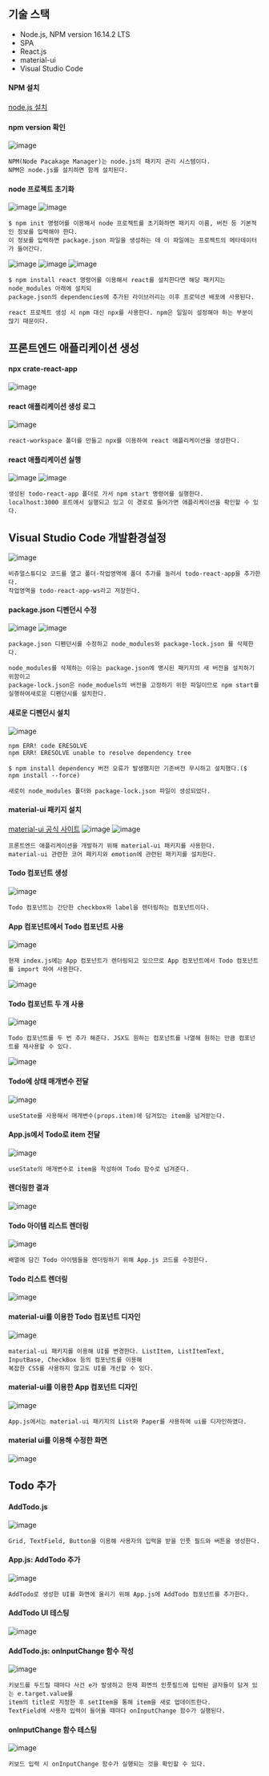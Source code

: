 ## 기술 스택
- Node.js, NPM version 16.14.2 LTS
- SPA
- React.js
- material-ui
- Visual Studio Code

#### NPM 설치
[node.js 설치](https://nodejs.org/en/blog/release/v16.14.2)    
#### npm version 확인
![image](https://github.com/wonchihyeon/Todo_Frontend/assets/58906858/87fb6473-ac15-4340-b1aa-736519822f76)
```
NPM(Node Pacakage Manager)는 node.js의 패키지 관리 시스템이다.
NPM은 node.js를 설치하면 함께 설치된다.
```
#### node 프로젝트 초기화
![image](https://github.com/wonchihyeon/Todo_Frontend/assets/58906858/6d74ed65-7a98-4a8e-815f-e64dc593167e)
![image](https://github.com/wonchihyeon/Todo_Frontend/assets/58906858/fc187aa7-e42c-41cf-935b-0b7d04ef47c1)
```
$ npm init 명령어를 이용해서 node 프로젝트를 초기화하면 패키지 이름, 버전 등 기본적인 정보를 입력해야 한다.
이 정보를 입력하면 package.json 파일을 생성하는 데 이 파일에는 프로젝트의 메타데이터가 들어간다.
```
![image](https://github.com/wonchihyeon/Todo_Frontend/assets/58906858/0e7b1711-1c0d-470f-892f-a8fed3d3ae6b)
![image](https://github.com/wonchihyeon/Todo_Frontend/assets/58906858/57f143f0-208d-4832-bca6-586e341abc5d)
![image](https://github.com/wonchihyeon/Todo_Frontend/assets/58906858/dd5f33a9-3dc4-4813-a8e8-bf3394282809)

```
$ npm install react 명령어를 이용해서 react를 설치한다면 해당 패키지는 node_modules 아래에 설치되
package.json의 dependencies에 추가된 라이브러리는 이후 프로덕션 배포에 사용된다.

react 프로젝트 생성 시 npm 대신 npx를 사용한다. npm은 일일이 설정해야 하는 부분이 많기 때문이다.
```
## 프론트엔드 애플리케이션 생성
#### npx crate-react-app
![image](https://github.com/wonchihyeon/Todo_Frontend/assets/58906858/a87f46c1-53fa-414a-bfd9-90df0acbad2f)
#### react 애플리케이션 생성 로그
![image](https://github.com/wonchihyeon/Todo_Frontend/assets/58906858/1b5d0173-da69-474a-80ca-aa13b44c485f)
```
react-workspace 폴더를 만들고 npx를 이용하여 react 애플리케이션을 생성한다.
```
#### react 애플리케이션 실행
![image](https://github.com/wonchihyeon/Todo_Frontend/assets/58906858/df5829d6-2750-4077-be61-b01d404f9996)
![image](https://github.com/wonchihyeon/Todo_Frontend/assets/58906858/0481e44e-1e58-4f54-a899-f71f68232bf4)
```
생성된 todo-react-app 폴더로 가서 npm start 명령어를 실행한다.
localhost:3000 포트에서 실행되고 있고 이 경로로 들어가면 애플리케이션을 확인할 수 있다.
```
## Visual Studio Code 개발환경설정
![image](https://github.com/wonchihyeon/Todo_Frontend/assets/58906858/11e70120-e33d-418b-9e9b-c4afdc887676)
```
비쥬얼스튜디오 코드를 열고 폴더-작업영역에 폴더 추가를 눌러서 todo-react-app을 추가한다.
작업영역을 todo-react-app-ws라고 저장한다.
```
#### package.json 디펜던시 수정
![image](https://github.com/wonchihyeon/Todo_Frontend/assets/58906858/f9a303e9-8815-4d11-a5e7-048ce3df46c4)
![image](https://github.com/wonchihyeon/Todo_Frontend/assets/58906858/a3f72c3b-0dd9-4f76-9599-b3ee90db43db)
```
package.json 디펜던시를 수정하고 node_modules와 package-lock.json 를 삭제한다.

node_modules를 삭제하는 이유는 package.json에 명시된 패키지의 새 버전을 설치하기 위함이고
package-lock.json은 node_moduels의 버전을 고정하기 위한 파일이므로 npm start를 실행하여새로운 디펜던시를 설치한다.
```
#### 새로운 디펜던시 설치
![image](https://github.com/wonchihyeon/Todo_Frontend/assets/58906858/f6211120-a848-4a0b-ba6f-57296358f07a)
```
npm ERR! code ERESOLVE
npm ERR! ERESOLVE unable to resolve dependency tree

$ npm install dependency 버전 오류가 발생했지만 기존버전 무시하고 설치했다.($ npm install --force)

새로이 node_modules 폴더와 package-lock.json 파일이 생성되었다.
```
#### material-ui 패키지 설치
[material-ui 공식 사이트](https://material-ui.com)
![image](https://github.com/wonchihyeon/Todo_Frontend/assets/58906858/4ec81177-14f4-446e-9df4-1e79655d1d1b)
![image](https://github.com/wonchihyeon/Todo_Frontend/assets/58906858/61b959f9-3c66-4945-9243-8c38be4157ae)
```
프론트엔드 애플리케이션을 개발하기 위해 material-ui 패키지를 사용한다.
material-ui 관련한 코어 패키지와 emotion에 관련된 패키지를 설치한다.
```
#### Todo 컴포넌트 생성
![image](https://github.com/wonchihyeon/Todo_Frontend/assets/58906858/6a5a809d-2234-4188-946e-1d954b184649)
```
Todo 컴포넌트는 간단한 checkbox와 label을 렌더링하는 컴포넌트이다.
```
#### App 컴포넌트에서 Todo 컴포넌트 사용
![image](https://github.com/wonchihyeon/Todo_Frontend/assets/58906858/705d84dc-c89f-4fda-91d8-bb569987af6c)
```
현재 index.js에는 App 컴포넌트가 렌더링되고 있으므로 App 컴포넌트에서 Todo 컴포넌트를 import 하여 사용한다.
```
![image](https://github.com/chihyeonwon/Todo_Frontend/assets/58906858/f5ba7264-bc4e-499c-8a6b-f11ef41b9781)
#### Todo 컴포넌트 두 개 사용
![image](https://github.com/chihyeonwon/Todo_Frontend/assets/58906858/9837f893-adeb-4aba-ac01-e3b452d7f817)
```
Todo 컴포넌트를 두 번 추가 해준다. JSX도 원하는 컴포넌트를 나열해 원하는 만큼 컴포넌트를 재사용할 수 있다.
```
![image](https://github.com/chihyeonwon/Todo_Frontend/assets/58906858/ecba75a1-8fc5-489b-877c-77ce18f30bbf)
#### Todo에 상태 매개변수 전달
![image](https://github.com/chihyeonwon/Todo_Frontend/assets/58906858/ae731cea-8718-4774-8573-dfe271ff70dd)
```
useState를 사용해서 매개변수(props.item)에 담겨있는 item을 넘겨받는다.
```
#### App.js에서 Todo로 item 전달
![image](https://github.com/chihyeonwon/Todo_Frontend/assets/58906858/c932cd8a-4f27-4129-924d-a29237de4669)
```
useState의 매개변수로 item을 작성하여 Todo 함수로 넘겨준다.
```
#### 렌더링한 결과
![image](https://github.com/chihyeonwon/Todo_Frontend/assets/58906858/96af6558-2c25-447c-a400-9cc9b5670dfc)
#### Todo 아이템 리스트 렌더링
![image](https://github.com/chihyeonwon/Todo_Frontend/assets/58906858/f6e17055-d5a7-412d-94ec-923b7a6ca0a0)
```
배열에 담긴 Todo 아이템들을 렌더링하기 위해 App.js 코드를 수정한다.
```
#### Todo 리스트 렌더링 
![image](https://github.com/chihyeonwon/Todo_Frontend/assets/58906858/34bbc517-ee9f-4be0-a4b4-d8b5a809ca1e)

#### material-ui를 이용한 Todo 컴포넌트 디자인
![image](https://github.com/chihyeonwon/Todo_Frontend/assets/58906858/1a9fda38-0c4f-4e0d-a1bc-9781e945c583)
```
material-ui 패키지를 이용해 UI를 변경한다. ListItem, ListItemText, InputBase, CheckBox 등의 컴포넌트를 이용해
복잡한 CSS를 사용하지 않고도 UI를 개선할 수 있다.
```
#### material-ui를 이용한 App 컴포넌트 디자인
![image](https://github.com/chihyeonwon/Todo_Frontend/assets/58906858/fdab3905-308d-47e4-ab0f-355590eedf3f)
```
App.js에서는 material-ui 패키지의 List와 Paper를 사용하여 ui를 디자인하였다.
```
#### material ui를 이용해 수정한 화면
![image](https://github.com/chihyeonwon/Todo_Frontend/assets/58906858/e4600f2c-abe1-42ad-9632-2cdaa332494e)

## Todo 추가
#### AddTodo.js
![image](https://github.com/chihyeonwon/Todo_Frontend/assets/58906858/93fffb11-feb3-4b6a-98e6-06b53264ddec)
```
Grid, TextField, Button을 이용해 사용자의 입력을 받을 인풋 필드와 버튼을 생성한다.
```
#### App.js: AddTodo 추가
![image](https://github.com/chihyeonwon/Todo_Frontend/assets/58906858/3bfaf5ff-9937-4922-a51a-e584306d5841)
```
AddTodo로 생성한 UI를 화면에 올리기 위해 App.js에 AddTodo 컴포넌트를 추가한다.
```
#### AddTodo UI 테스팅
![image](https://github.com/chihyeonwon/Todo_Frontend/assets/58906858/53451cfa-e267-42b0-8817-66c3ee8c5149)
#### AddTodo.js: onInputChange 함수 작성
![image](https://github.com/chihyeonwon/Todo_Frontend/assets/58906858/5d55e653-bac8-41cd-8617-328ea33dd173)
```
키보드를 두드릴 때마다 사건 e가 발생하고 현재 화면의 인풋필드에 입력된 글자들이 담겨 있는 e.target.value를
item의 title로 지정한 후 setItem을 통해 item을 새로 업데이트한다.
TextField에 사용자 입력이 들어올 때마다 onInputChange 함수가 실행된다.
```
#### onInputChange 함수 테스팅
![image](https://github.com/chihyeonwon/Todo_Frontend/assets/58906858/34fcca56-033f-4fce-bf8a-d6d4ddae5316)
```
키보드 입력 시 onInputChange 함수가 실행되는 것을 확인할 수 있다.
```






